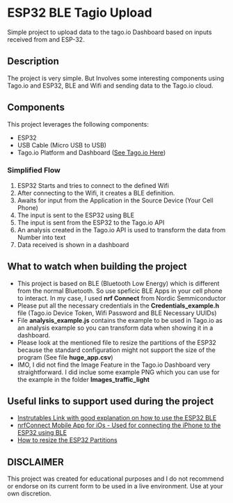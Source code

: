 # ESP32 BLE Tagio Upload

Simple project to upload data to the tago.io Dashboard based on inputs received from and ESP-32.

## Description

The project is very simple. But Involves some interesting components using Tago.io and ESP32, BLE and Wifi and sending data to the Tago.io cloud.

## Components

This project leverages the following components:

- ESP32
- USB Cable (Micro USB to USB)
- Tago.io Platform and Dashboard ([See Tago.io Here](https://tago.io/))

### Simplified Flow

1. ESP32 Starts and tries to connect to the defined Wifi
2. After connecting to the Wifi, it creates a BLE definition.
3. Awaits for input from the Application in the Source Device (Your Cell Phone)
4. The input is sent to the ESP32 using BLE
5. The input is sent from the ESP32 to the Tago.io API
6. An analysis created in the Tago.io API is used to transform the data from Number into text
7. Data received is shown in a dashboard

## What to watch when building the project

- This project is based on BLE (Bluetooth Low Energy) which is different from the normal Bluetooth. So use speficic BLE Apps in your cell phone to interact. In my case, I used **nrf Connect** from Nordic Semmiconductor
- Please put all the necessary credentials in the **Credentials_example.h** file (Tago.io Device Token, Wifi Password and BLE Necessary UUIDs)
- File **analysis_example.js** contains the example to be used in Tago.io as an analysis example so you can transform data when showing it in a dashboard.
- Please look at the mentioned file to resize the partitions of the ESP32 because the standard configuration might not support the size of the program (See file **huge_app.csv**)
- IMO, I did not find the Image Feature in the Tago.io Dashboard very straightforward. I did inclue some example PNG which you can use for the example in the folder **Images_traffic_light**

## Useful links to support used during the project

- [Instrutables Link with good explanation on how to use the ESP32 BLE](https://www.instructables.com/ESP32-Bluetooth-Low-Energy/)
- [nrfConnect Mobile App for iOs - Used for connecting the iPhone to the ESP32 using BLE](https://apps.apple.com/us/app/nrf-connect-bluetooth-app/id1054362403)
- [How to resize the ESP32 Partitions](https://docs.platformio.org/en/latest/platforms/espressif32.html#external-ram-psram)

## DISCLAIMER

This project was created for educational purposes and I do not recommend or endorse on its current form to be used in a live environment. Use at your own discretion.